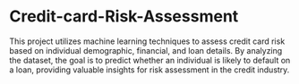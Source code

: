 # Credit-card-Risk-Assessment
This project utilizes machine learning techniques to assess credit card risk based on individual demographic, financial, and loan details. By analyzing the dataset, the goal is to predict whether an individual is likely to default on a loan, providing valuable insights for risk assessment in the credit industry.
